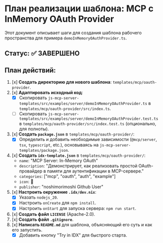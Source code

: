 # План реализации шаблона: MCP с InMemory OAuth Provider

Этот документ описывает шаги для создания шаблона рабочего пространства для примера `demoInMemoryOAuthProvider.ts`.

## Статус: ✅ ЗАВЕРШЕНО

## План действий:

1.  [x] **Создать директорию для нового шаблона**: `templates/mcp/oauth-provider`.
2.  [x] **Адаптировать исходный код**:
    *   [x] Cкопировать `js-mcp-server-templates/src/examples/server/demoInMemoryOAuthProvider.ts` в `templates/mcp/oauth-provider/src/index.ts`.
    *   [ ] Cкопировать `js-mcp-server-templates/src/examples/server/demoInMemoryOAuthProvider.test.ts` в `templates/mcp/oauth-provider/src/index.test.ts` (опционально, для полноты).
3.  [x] **Создать `package.json`** в `templates/mcp/oauth-provider/`:
    *   [x] Определить и добавить необходимые зависимости (`@mcp/server`, `tsx`, `typescript`, etc.), основываясь на `js-mcp-server-templates/package.json`.
4.  [x] **Создать `idx-template.json`** в `templates/mcp/oauth-provider/`:
    *   `name`: "MCP Server: In-Memory OAuth"
    *   `description`: "Демонстрирует, как реализовать простой OAuth-провайдер в памяти для аутентификации в MCP-сервере."
    *   `categories`: ["mcp", "oauth", "auth", "example"]
    *   `icon`: 🔷
    *   `publisher`: "noshimorimoshi Github User"
5.  [x] **Настроить окружение `.idx/dev.nix`**:
    *   [x] Указать `nodejs_20`.
    *   [x] Настроить `onCreate` для `npm install`.
    *   [x] Настроить `onStart` для запуска сервера: `npm run start`.
6.  [x] **Создать файл `LICENSE`** (Apache-2.0).
7.  [x] **Создать файл `.gitignore`**.
8.  [x] **Написать `README.md`** для шаблона, объясняющий его суть и как его запустить.
    *   [x] Добавить кнопку "Try in IDX" для быстрого старта.
